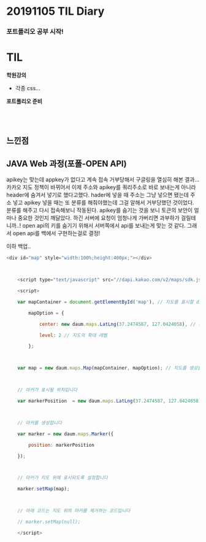 # 20191105 TIL Diary

 ### 포트폴리오 공부 시작!

# **TIL** <br>

**학원강의**
- 각종 css...

**포트폴리오 준비**


<br><br>

## **느낀점** <br>
## JAVA Web 과정(포폴-OPEN API)
apikey는 맞는데 appkey가 없다고 계속 접속 거부당해서 구글링을 열심히 해본 결과... 카카오 지도 정책이 바뀌어서 이제 주소와 apikey를 쿼리주소로 바로 보내는게 아니라 header에 숨겨서 넣기로 했다고했다. hader에 넣을 때 주소는 그냥 넣으면 됐는데 주소 넣고 apikey 넣을 때는 또 분류를 해줘야했는데 그걸 알해서 거부당했던 것이었다. 분류를 해주고 다시 접속해보니 작동된다. apikey를 숨기는 것을 보니 토큰의 보안이 얼마나 중요한 것인지 깨달았다. 하긴 서버에 요청이 엄청나게 가버리면 과부하가 걸릴테니까..! open api의 키를 숨기기 위해서 서버쪽에서 api를 보내는게 맞는 것 같다. 그래서 open api를 백에서 구현하는걸로 결정!


이하 백업..
```js
<div id="map" style="width:100%;height:400px;"></div>



	<script type="text/javascript" src="//dapi.kakao.com/v2/maps/sdk.js?appkey=자바스크립트키"></script>

	<script>

	var mapContainer = document.getElementById('map'), // 지도를 표시할 div 

		mapOption = { 

			center: new daum.maps.LatLng(37.2474587, 127.0424058), // 지도의 중심좌표

			level: 2 // 지도의 확대 레벨

		};



	var map = new daum.maps.Map(mapContainer, mapOption); // 지도를 생성합니다



	// 마커가 표시될 위치입니다 

	var markerPosition  = new daum.maps.LatLng(37.2474587, 127.0424058); 



	// 마커를 생성합니다

	var marker = new daum.maps.Marker({

		position: markerPosition

	});



	// 마커가 지도 위에 표시되도록 설정합니다

	marker.setMap(map);



	// 아래 코드는 지도 위의 마커를 제거하는 코드입니다

	// marker.setMap(null);    

	</script>
```